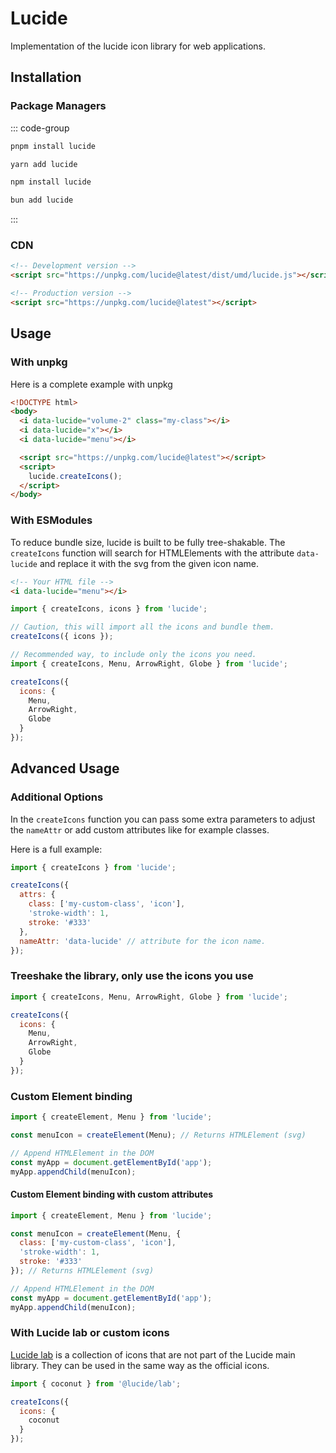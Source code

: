 # Lucide

Implementation of the lucide icon library for web applications.

## Installation

### Package Managers

::: code-group

```sh [pnpm]
pnpm install lucide
```

```sh [yarn]
yarn add lucide
```

```sh [npm]
npm install lucide
```

```sh [bun]
bun add lucide
```

:::

### CDN

```html
<!-- Development version -->
<script src="https://unpkg.com/lucide@latest/dist/umd/lucide.js"></script>

<!-- Production version -->
<script src="https://unpkg.com/lucide@latest"></script>
```

## Usage

### With unpkg

Here is a complete example with unpkg

```html
<!DOCTYPE html>
<body>
  <i data-lucide="volume-2" class="my-class"></i>
  <i data-lucide="x"></i>
  <i data-lucide="menu"></i>

  <script src="https://unpkg.com/lucide@latest"></script>
  <script>
    lucide.createIcons();
  </script>
</body>
```

### With ESModules

To reduce bundle size, lucide is built to be fully tree-shakable.
The `createIcons` function will search for HTMLElements with the attribute `data-lucide` and replace it with the svg from the given icon name.

```html
<!-- Your HTML file -->
<i data-lucide="menu"></i>
```

```js
import { createIcons, icons } from 'lucide';

// Caution, this will import all the icons and bundle them.
createIcons({ icons });

// Recommended way, to include only the icons you need.
import { createIcons, Menu, ArrowRight, Globe } from 'lucide';

createIcons({
  icons: {
    Menu,
    ArrowRight,
    Globe
  }
});
```

## Advanced Usage

### Additional Options

In the `createIcons` function you can pass some extra parameters to adjust the `nameAttr` or add custom attributes like for example classes.

Here is a full example:

```js
import { createIcons } from 'lucide';

createIcons({
  attrs: {
    class: ['my-custom-class', 'icon'],
    'stroke-width': 1,
    stroke: '#333'
  },
  nameAttr: 'data-lucide' // attribute for the icon name.
});
```

### Treeshake the library, only use the icons you use

```js
import { createIcons, Menu, ArrowRight, Globe } from 'lucide';

createIcons({
  icons: {
    Menu,
    ArrowRight,
    Globe
  }
});
```

### Custom Element binding

```js
import { createElement, Menu } from 'lucide';

const menuIcon = createElement(Menu); // Returns HTMLElement (svg)

// Append HTMLElement in the DOM
const myApp = document.getElementById('app');
myApp.appendChild(menuIcon);
```

#### Custom Element binding with custom attributes

```js
import { createElement, Menu } from 'lucide';

const menuIcon = createElement(Menu, {
  class: ['my-custom-class', 'icon'],
  'stroke-width': 1,
  stroke: '#333'
}); // Returns HTMLElement (svg)

// Append HTMLElement in the DOM
const myApp = document.getElementById('app');
myApp.appendChild(menuIcon);
```

### With Lucide lab or custom icons

[Lucide lab](https://github.com/lucide-icons/lucide-lab) is a collection of icons that are not part of the Lucide main library.
They can be used in the same way as the official icons.

```js
import { coconut } from '@lucide/lab';

createIcons({
  icons: {
    coconut
  }
});
```
